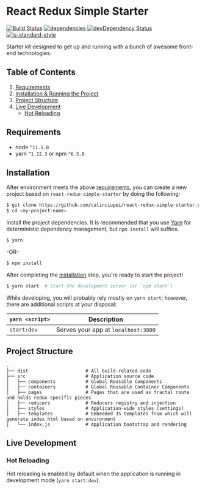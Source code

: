 # React Redux Simple Starter

[![Build Status](https://travis-ci.org/calinciupei/react-redux-simple-starter.svg?branch=master)](https://travis-ci.org/calinciupei/react-redux-simple-starter)
[![dependencies](https://david-dm.org/calinciupei/react-redux-simple-starter.svg)](https://david-dm.org/calinciupei/react-redux-simple-starter)
[![devDependency Status](https://david-dm.org/calinciupei/react-redux-simple-starter/dev-status.svg)](https://david-dm.org/calinciupei/react-redux-simple-starter#info=devDependencies)
[![js-standard-style](https://img.shields.io/badge/code%20style-standard-brightgreen.svg)](http://standardjs.com/)

Starter kit designed to get up and running with a bunch of awesome front-end technologies.

## Table of Contents
1. [Requirements](#requirements)
1. [Installation & Running the Project](#getting-started)
1. [Project Structure](#project-structure)
1. [Live Development](#local-development)
    * [Hot Reloading](#hot-reloading)

## Requirements
* node `^11.5.0`
* yarn `^1.12.3` or npm `^6.5.0`

## Installation

After environment meets the above [requirements](#requirements), you can create a new project based on `react-redux-simple-starter` by doing the following:

```bash
$ git clone https://github.com/calinciupei/react-redux-simple-starter.git <my-project-name>
$ cd <my-project-name>
```

Install the project dependencies. It is recommended that you use [Yarn](https://yarnpkg.com/) for deterministic dependency management, but `npm install` will suffice.

```bash
$ yarn
```
-OR-

```bash
$ npm install
```
After completing the [installation](#installation) step, you're ready to start the project!

```bash
$ yarn start  # Start the development server (or `npm start`)
```

While developing, you will probably rely mostly on `yarn start`; however, there are additional scripts at your disposal:

|`yarn <script>`    |Description|
|-------------------|-----------|
|`start:dev`            |Serves your app at `localhost:3000`|

## Project Structure

```
.
├── dist                     # All build-related code
├── src                      # Application source code
│   ├── components           # Global Reusable Components
│   ├── containers           # Global Reusable Container Components
│   ├── pages                # Pages that are used as fractal route and holds redux specific pieces
│   ├── reducers             # Reducers registry and injection
│   ├── styles               # Application-wide styles (settings)
│   ├── templates            # Embedded JS templates from which will generate index.html based on environment
│   └── index.js             # Application bootstrap and rendering
```

## Live Development

### Hot Reloading

Hot reloading is enabled by default when the application is running in development mode (`yarn start:dev`).
